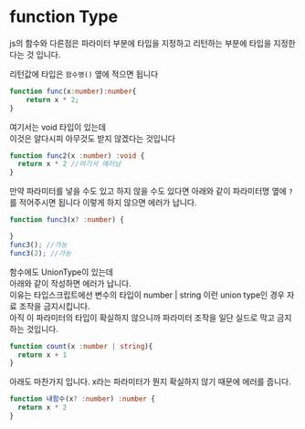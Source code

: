 # function Type

js의 함수와 다른점은 파라미터 부분에 타입을 지정하고 리턴하는 부분에 타입을 지정한다는 것 입니다.

리턴값에 타입은 `함수명()` 옆에 적으면 됩니다

```ts
function func(x:number):number{
    return x * 2;
}
```

여기서는 void 타입이 있는데<br>
이것은 알다시피 아무것도 받지 않겠다는 것입니다

```ts
function func2(x :number) :void { 
  return x * 2 //여기서 에러남 
} 
```

만약 파라미터를 넣을 수도 있고 하지 않을 수도 있다면 아래와 같이 파라미터명 옆에 `?`를 적어주시면 됩니다
이렇게 하지 않으면 에러가 납니다.

```ts
function func3(x? :number) { 

}
func3(); //가능
func3(2); //가능
```

함수에도 UnionType이 있는데<br>
아래와 같이 작성하면 에러가 납니다.<br>
이유는 타입스크립트에선 변수의 타입이 number | string 이런 union type인 경우 자료 조작을 금지시킵니다.<br>
아직 이 파라미터의 타입이 확실하지 않으니까 파라미터 조작을 일단 실드로 막고 금지하는 것입니다.

```ts
function count(x :number | string){ 
  return x + 1 
} 
```

아래도 마찬가지 입니다.
x라는 파라미터가 뭔지 확실하지 않기 때문에 에러를 줍니다.

```ts
function 내함수(x? :number) :number { 
  return x * 2 
}  
```